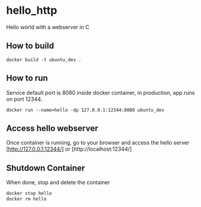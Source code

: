 # hello_http

Hello world with a webserver in C

## How to build

```docker build -t ubuntu_dev .```

## How to run

Service default port is 8080 inside docker container, in production, app runs on port 12344.

```docker run --name=hello -dp 127.0.0.1:12344:8080 ubuntu_dev```

## Access hello webserver

Once container is running, go to your browser and access the hello server
[http://127.0.0.1:12344/] or [http://localhost:12344/]

## Shutdown Container

When done, stop and delete the container

```sh
docker stop hello
docker rm hello
```
